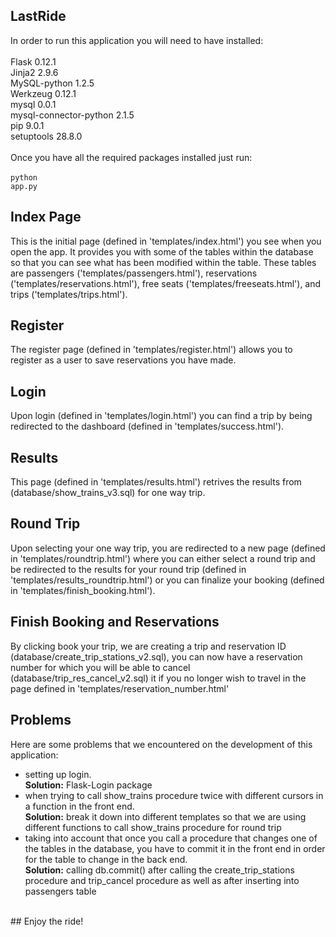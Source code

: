 ## LastRide

In order to run this application you will need to have installed: <br/>
<br/>
Flask 0.12.1 <br/>
Jinja2 2.9.6 <br/>
MySQL-python 1.2.5 <br/>
Werkzeug 0.12.1 <br/>
mysql 0.0.1 <br/>
mysql-connector-python 2.1.5 <br/>
pip 9.0.1 <br/>
setuptools 28.8.0 <br/>
<br/>
Once you have all the required packages installed just run: <br/>
<br/>
<code>python app.py</code>
<br/>


## Index Page 

This is the initial page (defined in 'templates/index.html') you see when you open the app. It provides you with some of the tables within the database so that you can see what has been modified within the table.
These tables are passengers ('templates/passengers.html'), reservations ('templates/reservations.html'), free seats ('templates/freeseats.html'), and trips ('templates/trips.html'). <br/>


## Register

The register page (defined in 'templates/register.html') allows you to register as a user to save reservations you have made. <br/>

## Login

Upon login (defined in 'templates/login.html') you can find a trip by being redirected to the dashboard (defined in 'templates/success.html'). <br/>

## Results 

This page (defined in 'templates/results.html') retrives the results from (database/show_trains_v3.sql) for one way trip. <br/>

## Round Trip

Upon selecting your one way trip, you are redirected to a new page (defined in 'templates/roundtrip.html') where you can either select a round trip and be redirected to the results for your round trip (defined in 'templates/results_roundtrip.html') or you can finalize your booking (defined in 'templates/finish_booking.html'). <br/>

## Finish Booking and Reservations

By clicking book your trip, we are creating a trip and reservation ID (database/create_trip_stations_v2.sql), you can now have a reservation number for which you will be able to cancel (database/trip_res_cancel_v2.sql) it if you no longer wish to travel in the page defined in 'templates/reservation_number.html' <br/>

## Problems

Here are some problems that we encountered on the development of this application: <br/>
- setting up login. <br/><b>Solution:</b> Flask-Login package
- when trying to call show_trains procedure twice with different cursors in a function in the front end. <br/><b>Solution:</b> break it down into different templates so that we are using different functions to call show_trains procedure for round trip
- taking into account that once you call a procedure that changes one of the tables in the database, you have to commit it in the front end in order for the table to change in the back end. <br/><b>Solution:</b> calling db.commit() after calling the create_trip_stations procedure and trip_cancel procedure as well as after inserting into passengers table
<br/>
## Enjoy the ride!
